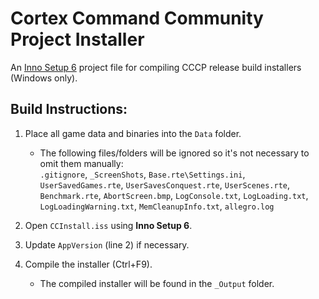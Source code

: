 # Cortex Command Community Project Installer

An [Inno Setup 6](https://jrsoftware.org/isinfo.php) project file for compiling CCCP release build installers (Windows only).

## Build Instructions:

1. Place all game data and binaries into the `Data` folder.
	- The following files/folders will be ignored so it's not necessary to omit them manually:  
	`.gitignore`, `_ScreenShots`, `Base.rte\Settings.ini`, `UserSavedGames.rte`, `UserSavesConquest.rte`, `UserScenes.rte`, `Benchmark.rte`, `AbortScreen.bmp`, `LogConsole.txt`, `LogLoading.txt`, `LogLoadingWarning.txt`, `MemCleanupInfo.txt`, `allegro.log`
	
2. Open `CCInstall.iss` using **Inno Setup 6**.

3. Update `AppVersion` (line 2) if necessary.

4. Compile the installer (Ctrl+F9).
	- The compiled installer will be found in the `_Output` folder.
